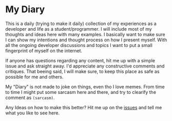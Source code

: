 # My Diary

This is a daily (trying to make it daily) collection of my experiences as a developer and life as a student/programmer. I will include most of my thoughts and ideas here with many examples. I basically want to make sure I can show my intentions and thought process on how I present myself. With all the ongoing developer discussions and topics I want to put a small fingerprint of myself on the internet.

If anyone has questions regarding any content, hit me up with a simple issue and ask straight away. I'd appreciate any constructive comments and critiques. That beeing said, I will make sure, to keep this place as safe as possible for me and others.

My "Diary" is not made to joke on things, even tho I love memes. From time to time I might put some sarcasm here and there, and try to clearify the comment as `(sarcasm)`.

Any Ideas on how to make this better? Hit me up on the [issues](https://github.com/oezguerisbert/my-diary/issues) and tell me what you like to see here.
